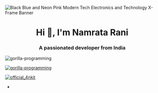 ![Black Blue and Neon Pink Modern Tech Electronics and Technology X-Frame Banner](https://user-images.githubusercontent.com/55872110/124147523-66de3200-daac-11eb-84fe-ee7c0d6a7ecc.gif)


<h1 align="center">Hi 👋, I'm Namrata Rani</h1>
<h3 align="center">A passionated developer from India</h3>

<p align="left"> <img src="https://komarev.com/ghpvc/?username=gorilla-programming&label=Profile%20views&color=0e75b6&style=flat" alt="gorilla-programming" /> </p>

<p align="left"> <a href="https://github.com/ryo-ma/github-profile-trophy"><img src="https://github-profile-trophy.vercel.app/?username=gorilla-programming" alt="gorilla-programming" /></a> </p>

<p align="left"> <a href="https://twitter.com/official_4nkit" target="blank"><img src="https://img.shields.io/twitter/follow/official_4nkit?logo=twitter&style=for-the-badge" alt="official_4nkit" /></a> </p>

- <!--📫 How to reach me **bkankit32@gmail.com**

<h3 align="left">Connect with me:</h3>
<p align="left">
<a href="https://twitter.com/official_4nkit" target="blank"><img align="center" src="https://raw.githubusercontent.com/rahuldkjain/github-profile-readme-generator/master/src/images/icons/Social/twitter.svg" alt="official_4nkit" height="30" width="40" /></a>
<a href="https://linkedin.com/in/4nkit" target="blank"><img align="center" src="https://raw.githubusercontent.com/rahuldkjain/github-profile-readme-generator/master/src/images/icons/Social/linked-in-alt.svg" alt="4nkit" height="30" width="40" /></a>
<a href="https://www.youtube.com/channel/uc4o5ei47rvwbwcdxg9pelia" target="blank"><img align="center" src="https://raw.githubusercontent.com/rahuldkjain/github-profile-readme-generator/master/src/images/icons/Social/youtube.svg" alt="https://www.youtube.com/channel/uc4o5ei47rvwbwcdxg9pelia" height="30" width="40" /></a>
</p>

<h3 align="left">Languages and Tools:</h3>
<p align="left"> <a href="https://www.arduino.cc/" target="_blank"> <img src="https://cdn.worldvectorlogo.com/logos/arduino-1.svg" alt="arduino" width="40" height="40"/> </a> <a href="https://www.cprogramming.com/" target="_blank"> <img src="https://raw.githubusercontent.com/devicons/devicon/master/icons/c/c-original.svg" alt="c" width="40" height="40"/> </a> <a href="https://www.w3schools.com/cpp/" target="_blank"> <img src="https://raw.githubusercontent.com/devicons/devicon/master/icons/cplusplus/cplusplus-original.svg" alt="cplusplus" width="40" height="40"/> </a> <a href="https://www.w3schools.com/css/" target="_blank"> <img src="https://raw.githubusercontent.com/devicons/devicon/master/icons/css3/css3-original-wordmark.svg" alt="css3" width="40" height="40"/> </a> <a href="https://www.w3.org/html/" target="_blank"> <img src="https://raw.githubusercontent.com/devicons/devicon/master/icons/html5/html5-original-wordmark.svg" alt="html5" width="40" height="40"/> </a> <a href="https://developer.mozilla.org/en-US/docs/Web/JavaScript" target="_blank"> <img src="https://raw.githubusercontent.com/devicons/devicon/master/icons/javascript/javascript-original.svg" alt="javascript" width="40" height="40"/> </a> <a href="https://nodejs.org" target="_blank"> <img src="https://raw.githubusercontent.com/devicons/devicon/master/icons/nodejs/nodejs-original-wordmark.svg" alt="nodejs" width="40" height="40"/> </a> <a href="https://www.python.org" target="_blank"> <img src="https://raw.githubusercontent.com/devicons/devicon/master/icons/python/python-original.svg" alt="python" width="40" height="40"/> </a> </p>

<p><img align="left" src="https://github-readme-stats.vercel.app/api/top-langs?username=gorilla-programming&show_icons=true&locale=en&layout=compact" alt="gorilla-programming" /></p>

<p>&nbsp;<img align="center" src="https://github-readme-stats.vercel.app/api?username=gorilla-programming&show_icons=true&locale=en" alt="gorilla-programming" /></p>

<p><img align="center" src="https://github-readme-streak-stats.herokuapp.com/?user=gorilla-programming&" alt="gorilla-programming" /></p>-->
